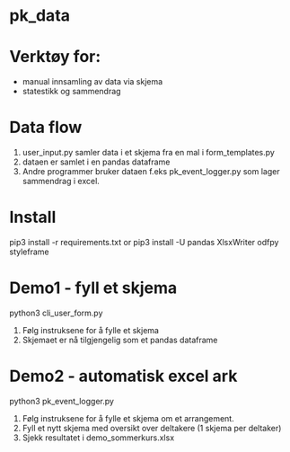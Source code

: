 # pk_data

# Verktøy for:
* manual innsamling av data via skjema
* statestikk og sammendrag

# Data flow
1. user_input.py samler data i et skjema fra en mal i form_templates.py
2. dataen er samlet i en pandas dataframe
3. Andre programmer bruker dataen f.eks pk_event_logger.py som lager sammendrag i excel.

# Install
pip3 install -r requirements.txt
or
pip3 install -U pandas XlsxWriter odfpy styleframe

# Demo1 - fyll et skjema
python3 cli_user_form.py
1. Følg instruksene for å fylle et skjema
2. Skjemaet er nå tilgjengelig som et pandas dataframe

# Demo2 - automatisk excel ark 
python3 pk_event_logger.py
1. Følg instruksene for å fylle et skjema om et arrangement.
2. Fyll et nytt skjema med oversikt over deltakere (1 skjema per deltaker)
3. Sjekk resultatet i demo_sommerkurs.xlsx
